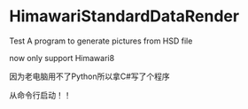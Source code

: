 # HimawariStandardDataRender
Test
A program to generate pictures from HSD file

now only support Himawari8  

因为老电脑用不了Python所以拿C#写了个程序

从命令行启动！！
